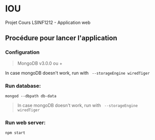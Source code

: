 # IOU
Projet Cours LSINF1212 - Application web

## Procédure pour lancer l'application

### Configuration
> MongoDB v3.0.0 ou + 

In case mongoDB doesn't work, run with
`` --storageEngine wiredTiger``

### Run database:
```mongod --dbpath db-data```
>In case mongoDB doesn't work, run with
 `` --storageEngine wiredTiger``

### Run web server:
```npm start```
